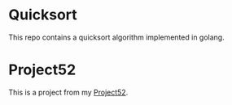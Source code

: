 # Quicksort
This repo contains a quicksort algorithm implemented in golang.

# Project52
This is a project from my [Project52](https://github.com/jutkko/project52).
